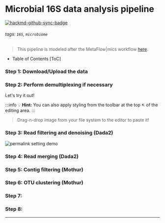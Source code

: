 # Microbial 16S data analysis pipeline

[![hackmd-github-sync-badge](https://hackmd.io/g2NaGk4fQx2kg8yPS1Icbw/badge)](https://hackmd.io/g2NaGk4fQx2kg8yPS1Icbw)

###### tags: `16S`, `microbiome`

> This pipeline is modeled after the MetaFlow|mics workflow [here](https://metagenomics-pipelines.readthedocs.io/).   


- Table of Contents
[ToC]



### Step 1: Download/Upload the data




### Step 2: Perform demultiplexing if necessary

Let's try it out!


:::info
:bulb: **Hint:** You can also apply styling from the toolbar at the top :arrow_upper_left: of the editing area.
:::

> Drag-n-drop image from your file system to the editor to paste it!

### Step 3: Read filtering and denoising (Dada2)



![permalink setting demo](https://cdn.britannica.com/94/194294-138-B2CF7780/overview-capybara.jpg?w=800&h=450&c=crop)




### Step 4: Read merging (Dada2)




### Step 5: Contig filtering (Mothur)




### Step 6: OTU clustering (Mothur)




### Step 7: 




### Step 8: 

---

